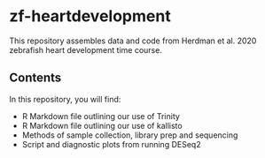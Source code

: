 # zf-heartdevelopment

This repository assembles data and code from Herdman et al. 2020 zebrafish heart development time course.

## Contents

In this repository, you will find:
* R Markdown file outlining our use of Trinity
* R Markdown file outlining our use of kallisto
* Methods of sample collection, library prep and sequencing
* Script and diagnostic plots from running DESeq2
